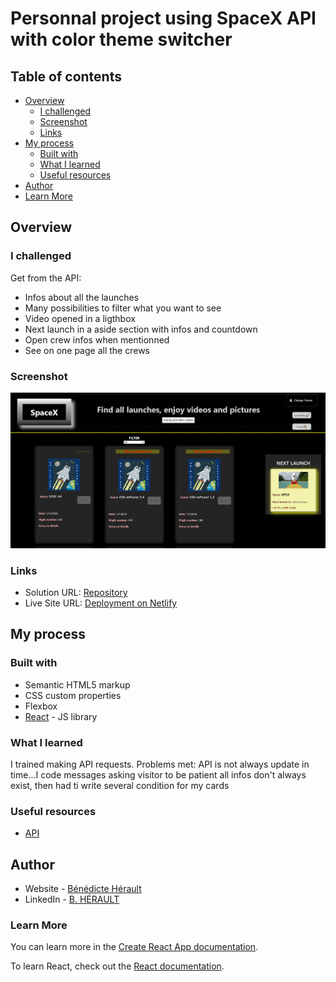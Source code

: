 # Personnal project using SpaceX API with color theme switcher

## Table of contents

- [Overview](#overview)
  - [I challenged](#the-challenge)
  - [Screenshot](#screenshot)
  - [Links](#links)
- [My process](#my-process)
  - [Built with](#built-with)
  - [What I learned](#what-i-learned)
  - [Useful resources](#useful-resources)
- [Author](#author)
- [Learn More](#learn-more)

## Overview

### I challenged

Get from the API:

- Infos about all the launches
- Many possibilities to filter what you want to see
- Video opened in a ligthbox
- Next launch in a aside section with infos and countdown
- Open crew infos when mentionned
- See on one page all the crews

### Screenshot

![screen](./public/assets/screen.png)

### Links

- Solution URL: [Repository](https://github.com/LazezBZH/SpaceX)
- Live Site URL: [Deployment on Netlify](https://space-x-lazez.netlify.app/)

## My process

### Built with

- Semantic HTML5 markup
- CSS custom properties
- Flexbox
- [React](https://reactjs.org/) - JS library

### What I learned

I trained making API requests.
Problems met: API is not always update in time...I code messages asking visitor to be patient
all infos don't always exist, then had ti write several condition for my cards

### Useful resources

- [API](https://github.com/r-spacex/SpaceX-API)

## Author

- Website - [Bénédicte Hérault](https://lazez-bzh.netlify.app/)
- LinkedIn - [B. HÉRAULT](https://www.linkedin.com/in/benedicte-herault/)

### Learn More

You can learn more in the [Create React App documentation](https://facebook.github.io/create-react-app/docs/getting-started).

To learn React, check out the [React documentation](https://reactjs.org/).
